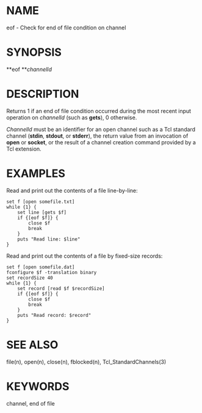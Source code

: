 # NAME

eof - Check for end of file condition on channel

# SYNOPSIS

**eof ***channelId*

# DESCRIPTION

Returns 1 if an end of file condition occurred during the most recent
input operation on *channelId* (such as **gets**), 0 otherwise.

*ChannelId* must be an identifier for an open channel such as a Tcl
standard channel (**stdin**, **stdout**, or **stderr**), the return
value from an invocation of **open** or **socket**, or the result of a
channel creation command provided by a Tcl extension.

# EXAMPLES

Read and print out the contents of a file line-by-line:

    set f [open somefile.txt]
    while {1} {
        set line [gets $f]
        if {[eof $f]} {
            close $f
            break
        }
        puts "Read line: $line"
    }

Read and print out the contents of a file by fixed-size records:

    set f [open somefile.dat]
    fconfigure $f -translation binary
    set recordSize 40
    while {1} {
        set record [read $f $recordSize]
        if {[eof $f]} {
            close $f
            break
        }
        puts "Read record: $record"
    }

# SEE ALSO

file(n), open(n), close(n), fblocked(n), Tcl_StandardChannels(3)

# KEYWORDS

channel, end of file

<!---
Copyright (c) 1993 The Regents of the University of California
Copyright (c) 1994-1996 Sun Microsystems, Inc
-->

